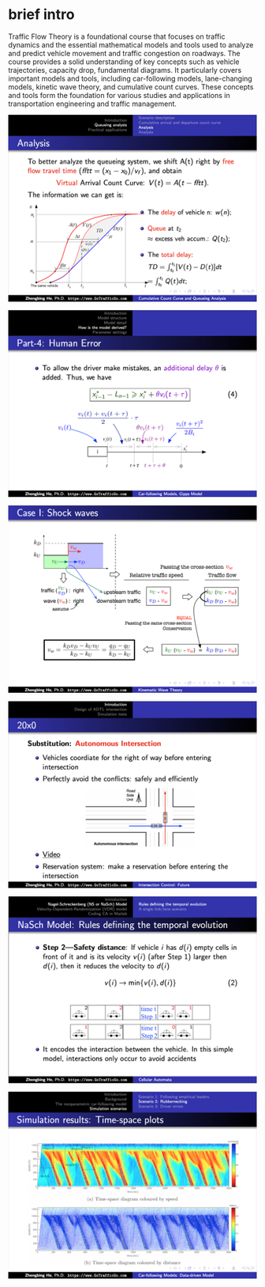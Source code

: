 # brief intro

Traffic Flow Theory is a foundational course that focuses on traffic dynamics and the essential mathematical models and tools used to analyze and predict vehicle movement and traffic congestion on roadways. The course provides a solid understanding of key concepts such as vehicle trajectories, capacity drop, fundamental diagrams.
It particularly covers important models and tools, including car-following models, lane-changing models, kinetic wave theory, and cumulative count curves.
These concepts and tools form the foundation for various studies and applications in transportation engineering and traffic management.

![Random Slide](TFT_RandomSlide_1.png)

![Random Slide](TFT_RandomSlide_2.png)

![Random Slide](TFT_RandomSlide_3.png)

![Random Slide](TFT_RandomSlide_4.png)

![Random Slide](TFT_RandomSlide_5.png)

![Random Slide](TFT_RandomSlide_6.png)
